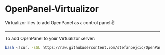 # OpenPanel-Virtualizor

Virtualizor files to add OpenPanel as a control panel ✌️

---

To add OpenPanel to your Virtualizor server:

```bash
bash <(curl -sSL https://raw.githubusercontent.com/stefanpejcic/OpenPanel-Virtualizor/refs/heads/main/INSTALL.sh)
```
